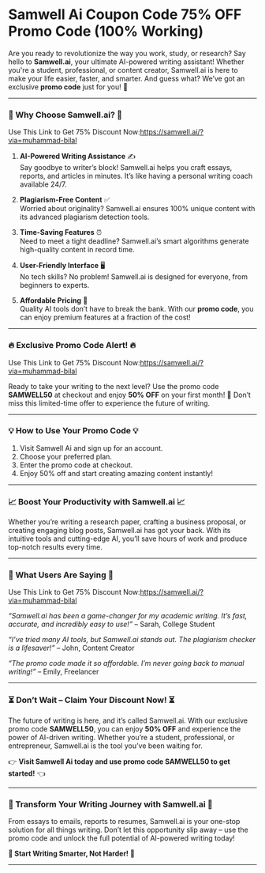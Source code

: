 # Samwell Ai Coupon Code 75% OFF Promo Code (100% Working)

Are you ready to revolutionize the way you work, study, or research? Say hello to **Samwell.ai**, your ultimate AI-powered writing assistant! Whether you're a student, professional, or content creator, Samwell.ai is here to make your life easier, faster, and smarter. And guess what? We’ve got an exclusive **promo code** just for you! 🎁

---

### **🌟 Why Choose Samwell.ai? 🌟**

Use This Link to Get 75% Discount Now:https://samwell.ai/?via=muhammad-bilal

1. **AI-Powered Writing Assistance** ✍️  
   Say goodbye to writer’s block! Samwell.ai helps you craft essays, reports, and articles in minutes. It’s like having a personal writing coach available 24/7.

2. **Plagiarism-Free Content** ✅  
   Worried about originality? Samwell.ai ensures 100% unique content with its advanced plagiarism detection tools.

3. **Time-Saving Features** ⏰  
   Need to meet a tight deadline? Samwell.ai’s smart algorithms generate high-quality content in record time.

4. **User-Friendly Interface** 🖥️  
   No tech skills? No problem! Samwell.ai is designed for everyone, from beginners to experts.

5. **Affordable Pricing** 💸  
   Quality AI tools don’t have to break the bank. With our **promo code**, you can enjoy premium features at a fraction of the cost!

---

### **🔥 Exclusive Promo Code Alert! 🔥**

Use This Link to Get 75% Discount Now:https://samwell.ai/?via=muhammad-bilal

Ready to take your writing to the next level? Use the promo code **SAMWELL50** at checkout and enjoy **50% OFF** on your first month! 🎉 Don’t miss this limited-time offer to experience the future of writing.

---

### **💡 How to Use Your Promo Code 💡**

1. Visit  Samwell Ai and sign up for an account.  
2. Choose your preferred plan.  
3. Enter the promo code at checkout.  
4. Enjoy 50% off and start creating amazing content instantly!  

---

### **📈 Boost Your Productivity with Samwell.ai 📈**

Whether you’re writing a research paper, crafting a business proposal, or creating engaging blog posts, Samwell.ai has got your back. With its intuitive tools and cutting-edge AI, you’ll save hours of work and produce top-notch results every time.

---

### **💬 What Users Are Saying 💬**

Use This Link to Get 75% Discount Now:https://samwell.ai/?via=muhammad-bilal

*“Samwell.ai has been a game-changer for my academic writing. It’s fast, accurate, and incredibly easy to use!”* – Sarah, College Student  

*“I’ve tried many AI tools, but Samwell.ai stands out. The plagiarism checker is a lifesaver!”* – John, Content Creator  

*“The promo code made it so affordable. I’m never going back to manual writing!”* – Emily, Freelancer  

---

### **⏳ Don’t Wait – Claim Your Discount Now! ⏳**

The future of writing is here, and it’s called Samwell.ai. With our exclusive promo code **SAMWELL50**, you can enjoy **50% OFF** and experience the power of AI-driven writing. Whether you’re a student, professional, or entrepreneur, Samwell.ai is the tool you’ve been waiting for.  

👉 **Visit Samwell Ai today and use promo code SAMWELL50 to get started!** 👈  

---

### **🌈 Transform Your Writing Journey with Samwell.ai 🌈**

From essays to emails, reports to resumes, Samwell.ai is your one-stop solution for all things writing. Don’t let this opportunity slip away – use the promo code and unlock the full potential of AI-powered writing today!  

**🚀 Start Writing Smarter, Not Harder! 🚀**  

---


